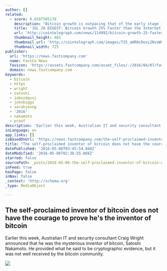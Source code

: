 ```yaml
---
author: []
related:
  - score: 0.6507505178
    description: "Bitcoin growth is outpacing that of the early stage internet by almost 25%; an Estonian Angel List service will utilize Bitcoin's blockchain to secure its marketplace, and more top stories for July 28. In terms of investment, Bitcoin growth is outpacing that of the early stage internet by almost 25%, according to the latest figures compiled by IB Times UK."
    title: 'JUL 28 DIGEST: Bitcoin Growth 25% Faster than the Internet in 90s; Estonian Angel List Service Secures Marketplace with BTC Blockchain'
    url: 'http://cointelegraph.com/news/114992/bitcoin-growth-25-faster-than-the-internet-in-90s-estonian-angel-list-service-secures-marketplace-with-btc-blockchain'
    thumbnail_height: 483
    thumbnail_url: 'http://cointelegraph.com/images/725_aHR0cDovL2NvaW50ZWxlZ3JhcGguY29tL3N0b3JhZ2UvdXBsb2Fkcy92aWV3Lzk5MTkyNTk1NTE2YTJkMjFlYzE5NmJlZDM2MjYyNDQ1LnBuZw==.jpg'
    thumbnail_width: 725
publisher:
  url: 'https://news.fastcompany.com'
  name: FastCo News
  favicon: 'https://assets.fastcompany.com/asset_files/-/2016/04/07/favicon.ico'
  domain: news.fastcompany.com
keywords:
  - bitcoin
  - https
  - wright
  - satoshi
  - iabozdqxxj
  - johnbiggs
  - sarahjeong
  - '2016'
  - nakamoto
  - proof
description: 'Earlier this week, Australian IT and security consultant Craig Wright announced that he was the mysterious inventor of bitcoin, Satoshi Nakamoto. He provided what he said to be cryptographic evidence, but it was not well received by the bitcoin community.'
inLanguage: en
app_links: []
isBasedOnUrl: 'https://news.fastcompany.com/the-self-proclaimed-inventor-of-bitcoin-does-not-have-the-courage-to-prove-hes-the-inventor-of-bitcoin-4006154'
title: "The self-proclaimed inventor of bitcoin does not have the courage to prove he's the inventor of bitcoin"
datePublished: '2016-05-06T03:45:54.048Z'
dateModified: '2016-05-06T02:36:55.866Z'
starred: false
sourcePath: _posts/2016-05-06-the-self-proclaimed-inventor-of-bitcoin-does-not-have-the-co.md
inFeed: true
hasPage: false
inNav: false
_context: 'http://schema.org'
_type: MediaObject

---
```

<article style=""><h1>The self-proclaimed inventor of bitcoin does not have the courage to prove he's the inventor of bitcoin</h1><p>Earlier this week, Australian IT and security consultant Craig Wright announced that he was the mysterious inventor of bitcoin, Satoshi Nakamoto. He provided what he said to be cryptographic evidence, but it was not well received by the bitcoin community.</p><img src="https://c.fastcompany.net/asset_files/-/2016/04/07/FastCo-News-Logo-SHARE.png" /></article>